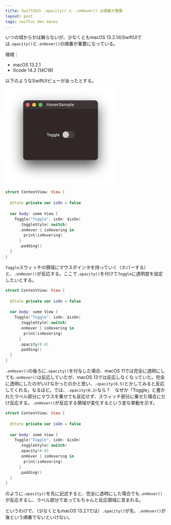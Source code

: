 ```yaml
---
title: SwiftUIの .opacity() と .onHover() は順番が重要
layout: post
tags: swiftui dev macos
---
```


いつの頃からかは解らないが、少なくともmacOS 13.2.1のSwiftUIでは`.opacity()`と`.onHover()`の順番が重要になっている。

環境：
- macOS 13.2.1
- Xcode 14.2 (14C18)

以下のようなSwiftUIビューがあったとする。

![](/blog/img/20230318/onhover.png)

```swift
struct ContentView: View {

  @State private var isOn = false

  var body: some View {
    Toggle("Toggle", isOn: $isOn)
      .toggleStyle(.switch)
      .onHover { isHovering in
        print(isHovering)
      }
      .padding()
  }
}
```

`Toggle`スウィッチの領域にマウスポインタを持っていく（ホバーする）と、`.onHover()`が反応する。ここで`.opacity()`を付けて`Toggle`に透明度を設定したいとする。

```swift
struct ContentView: View {

  @State private var isOn = false

  var body: some View {
    Toggle("Toggle", isOn: $isOn)
      .toggleStyle(.switch)
      .onHover { isHovering in
        print(isHovering)
      }
      .opacity(0.0)
      .padding()
  }
}
```

`.onHover()`の後ろに`.opacity()`を付与した場合、macOS 11では完全に透明にしても`.onHover()`は反応していたが、macOS 13では反応しなくなっていた。完全に透明にしたのがいけなかったのかと思い、`.opacity(0.5)`とかしてみると反応してくれる。なるほど。では、`.opacity(0.3)`なら？　なぜか「Toggle」と書かれたラベル部分にマウスを乗せても反応せず、スウィッチ部分に乗せた場合にだけ反応する。`.onHover()`が反応する領域が変化するという変な挙動を示す。

```swift
struct ContentView: View {

  @State private var isOn = false

  var body: some View {
    Toggle("Toggle", isOn: $isOn)
      .toggleStyle(.switch)
      .opacity(0.0)
      .onHover { isHovering in
        print(isHovering)
      }
      .padding()
  }
}
```

のように`.opacity()`を先に記述すると、完全に透明にした場合でも`.onHover()`が反応するし、ラベル部分であってもちゃんと反応領域に含まれる。

というわけで、（少なくともmacOS 13.2.1では）`.opacity()`が先、`.onHover()`が後という順番でないといけない。
